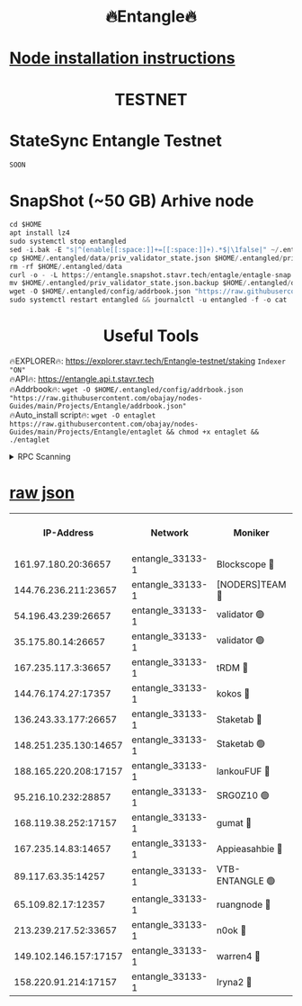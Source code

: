 <h1 align="center"> 🔥Entangle🔥</h1>

[Node installation instructions](https://github.com/obajay/nodes-Guides/tree/main/Projects/Entangle)
=

<h1 align="center"> TESTNET</h1>

# StateSync Entangle Testnet
```python
SOON
```
# SnapShot (~50 GB) Arhive node
```python
cd $HOME
apt install lz4
sudo systemctl stop entangled
sed -i.bak -E "s|^(enable[[:space:]]+=[[:space:]]+).*$|\1false|" ~/.entangled/config/config.toml
cp $HOME/.entangled/data/priv_validator_state.json $HOME/.entangled/priv_validator_state.json.backup
rm -rf $HOME/.entangled/data
curl -o - -L https://entangle.snapshot.stavr.tech/entagle/entagle-snap.tar.lz4 | lz4 -c -d - | tar -x -C $HOME/.entangled --strip-components 2
mv $HOME/.entangled/priv_validator_state.json.backup $HOME/.entangled/data/priv_validator_state.json
wget -O $HOME/.entangled/config/addrbook.json "https://raw.githubusercontent.com/obajay/nodes-Guides/main/Projects/Entangle/addrbook.json"
sudo systemctl restart entangled && journalctl -u entangled -f -o cat
```
 <h1 align="center"> Useful Tools</h1>
 
🔥EXPLORER🔥: https://explorer.stavr.tech/Entangle-testnet/staking        `Indexer "ON"` \
🔥API🔥:      https://entangle.api.t.stavr.tech \
🔥Addrbook🔥: ```wget -O $HOME/.entangled/config/addrbook.json "https://raw.githubusercontent.com/obajay/nodes-Guides/main/Projects/Entangle/addrbook.json"``` \
🔥Auto_install script🔥:  `wget -O entaglet https://raw.githubusercontent.com/obajay/nodes-Guides/main/Projects/Entangle/entaglet && chmod +x entaglet && ./entaglet`


<details>
<summary>RPC Scanning</summary>

<h2 align="center"> We scan nodes in real time every 4 hours. And we provide the final result of RPC endpoints.
We cannot influence the operation of these nodes in any way. </h2>


```python
If Voting Power is higher than 0 --> then the Node is a validator of the network and may be subject to attack and be a potential threat to the chain.
```
```python
We marked such validators with a red symbol
```

</details>

[raw json](https://rpc-check.entangt.stavr.tech/entangt/rpc-entangt-result.json)
=


<table><tr><th>IP-Address</th><th>Network</th><th>Moniker</th><th>Latest Block Height</th><th>Earliest Block Height</th><th>Catching Up</th><th>Tx Index</th><th>Voting Power</th><th>Scan Time</th></tr><tr><td>161.97.180.20:36657</td><td>entangle_33133-1</td><td>Blockscope 🔴</td><td>1460461</td><td>1</td><td>False</td><td>off</td><td>259586473635098</td><td>2024-01-02T13:22:55.553832245UTC</td></tr><tr><td>144.76.236.211:23657</td><td>entangle_33133-1</td><td>[NODERS]TEAM 🔴</td><td>1460463</td><td>1</td><td>False</td><td>off</td><td>47049700500000000</td><td>2024-01-02T13:23:08.033943646UTC</td></tr><tr><td>54.196.43.239:26657</td><td>entangle_33133-1</td><td>validator 🟢</td><td>1460464</td><td>1</td><td>False</td><td>on</td><td>0</td><td>2024-01-02T13:23:16.759526388UTC</td></tr><tr><td>35.175.80.14:26657</td><td>entangle_33133-1</td><td>validator 🟢</td><td>1460466</td><td>1</td><td>False</td><td>on</td><td>0</td><td>2024-01-02T13:23:18.003988358UTC</td></tr><tr><td>167.235.117.3:36657</td><td>entangle_33133-1</td><td>tRDM 🔴</td><td>1460466</td><td>1</td><td>False</td><td>on</td><td>65261012040632</td><td>2024-01-02T13:23:18.253569466UTC</td></tr><tr><td>144.76.174.27:17357</td><td>entangle_33133-1</td><td>kokos 🔴</td><td>1460462</td><td>145001</td><td>False</td><td>on</td><td>89890100000000</td><td>2024-01-02T13:23:05.039316399UTC</td></tr><tr><td>136.243.33.177:26657</td><td>entangle_33133-1</td><td>Staketab 🔴</td><td>1460463</td><td>660001</td><td>False</td><td>on</td><td>96778140155031</td><td>2024-01-02T13:23:10.324599085UTC</td></tr><tr><td>148.251.235.130:14657</td><td>entangle_33133-1</td><td>Staketab 🟢</td><td>1460460</td><td>660801</td><td>False</td><td>on</td><td>0</td><td>2024-01-02T13:22:55.256855075UTC</td></tr><tr><td>188.165.220.208:17157</td><td>entangle_33133-1</td><td>lankouFUF 🔴</td><td>1460461</td><td>725001</td><td>False</td><td>on</td><td>180899900000002</td><td>2024-01-02T13:23:00.716930916UTC</td></tr><tr><td>95.216.10.232:28857</td><td>entangle_33133-1</td><td>SRG0Z10 🟢</td><td>1460460</td><td>842001</td><td>False</td><td>off</td><td>0</td><td>2024-01-02T13:22:52.958767824UTC</td></tr><tr><td>168.119.38.252:17157</td><td>entangle_33133-1</td><td>gumat 🔴</td><td>1460461</td><td>962001</td><td>False</td><td>on</td><td>314013548351851</td><td>2024-01-02T13:23:00.341917602UTC</td></tr><tr><td>167.235.14.83:14657</td><td>entangle_33133-1</td><td>Appieasahbie 🔴</td><td>1460466</td><td>1076001</td><td>False</td><td>on</td><td>44568809900999996</td><td>2024-01-02T13:23:17.365857310UTC</td></tr><tr><td>89.117.63.35:14257</td><td>entangle_33133-1</td><td>VTB-ENTANGLE 🟢</td><td>1460462</td><td>1162001</td><td>False</td><td>off</td><td>0</td><td>2024-01-02T13:23:05.340202166UTC</td></tr><tr><td>65.109.82.17:12357</td><td>entangle_33133-1</td><td>ruangnode 🔴</td><td>1460461</td><td>1312001</td><td>False</td><td>off</td><td>266186785360543</td><td>2024-01-02T13:22:55.924301120UTC</td></tr><tr><td>213.239.217.52:33657</td><td>entangle_33133-1</td><td>n0ok 🔴</td><td>1460464</td><td>1360464</td><td>False</td><td>off</td><td>46574292273662988</td><td>2024-01-02T13:23:14.644734920UTC</td></tr><tr><td>149.102.146.157:17157</td><td>entangle_33133-1</td><td>warren4 🔴</td><td>1460463</td><td>1436001</td><td>False</td><td>on</td><td>378022395103395</td><td>2024-01-02T13:23:07.794949907UTC</td></tr><tr><td>158.220.91.214:17157</td><td>entangle_33133-1</td><td>Iryna2 🔴</td><td>1460466</td><td>1440001</td><td>False</td><td>on</td><td>210382028630024</td><td>2024-01-02T13:23:17.134755787UTC</td></tr></table>
